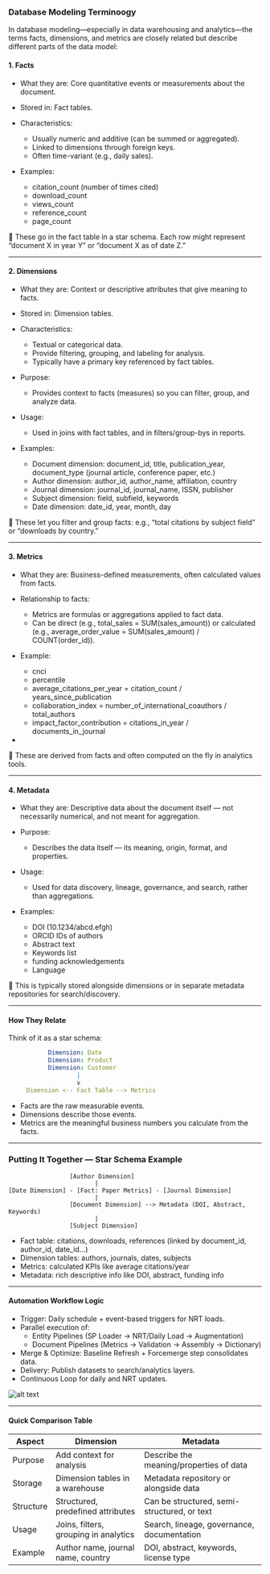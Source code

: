 ### Database Modeling Terminoogy


In database modeling—especially in data warehousing and analytics—the terms facts, dimensions, and metrics are closely related but describe different parts of the data model:

#### 1. Facts

- What they are: Core quantitative events or measurements about the document.
- Stored in: Fact tables.
- Characteristics:
  - Usually numeric and additive (can be summed or aggregated).
  - Linked to dimensions through foreign keys.
  - Often time-variant (e.g., daily sales).

- Examples:

  - citation_count (number of times cited)
  - download_count
  - views_count
  - reference_count
  - page_count

📌 These go in the fact table in a star schema. Each row might represent “document X in year Y” or “document X as of date Z.”

---


#### 2. Dimensions

- What they are: Context or descriptive attributes that give meaning to facts.
- Stored in: Dimension tables.
- Characteristics:
  - Textual or categorical data.
  - Provide filtering, grouping, and labeling for analysis.
  - Typically have a primary key referenced by fact tables.
- Purpose:
    - Provides context to facts (measures) so you can filter, group, and analyze data.
- Usage:
    - Used in joins with fact tables, and in filters/group-bys in reports.

- Examples:
  - Document dimension: document_id, title, publication_year, document_type (journal article, conference paper, etc.)
  - Author dimension: author_id, author_name, affiliation, country
  - Journal dimension: journal_id, journal_name, ISSN, publisher
  - Subject dimension: field, subfield, keywords
  - Date dimension: date_id, year, month, day

📌 These let you filter and group facts: e.g., “total citations by subject field” or “downloads by country.”


---

#### 3. Metrics

- What they are: Business-defined measurements, often calculated values from facts.
- Relationship to facts:
  - Metrics are formulas or aggregations applied to fact data.
  - Can be direct (e.g., total_sales = SUM(sales_amount)) or calculated (e.g., average_order_value = SUM(sales_amount) / COUNT(order_id)).

-  Example:
   - cnci
   - percentile
   - average_citations_per_year = citation_count / years_since_publication
   - collaboration_index = number_of_international_coauthors / total_authors
   - impact_factor_contribution = citations_in_year / documents_in_journal
- 

📌 These are derived from facts and often computed on the fly in analytics tools.


---

#### 4. Metadata

- What they are: Descriptive data about the document itself — not necessarily numerical, and not meant for aggregation.
- Purpose:
    - Describes the data itself — its meaning, origin, format, and properties.
- Usage:
    - Used for data discovery, lineage, governance, and search, rather than aggregations.

- Examples:
  - DOI (10.1234/abcd.efgh)
  - ORCID IDs of authors
  - Abstract text
  - Keywords list
  - funding acknowledgements
  - Language


📌 This is typically stored alongside dimensions or in separate metadata repositories for search/discovery.


---

#### How They Relate

Think of it as a star schema:

```yaml
           Dimension: Date
           Dimension: Product
           Dimension: Customer
                   |
                   v
     Dimension <-- Fact Table --> Metrics


```

- Facts are the raw measurable events.
- Dimensions describe those events.
- Metrics are the meaningful business numbers you calculate from the facts.

--- 

### Putting It Together — Star Schema Example

```less
                 [Author Dimension]
                        |
[Date Dimension] - [Fact: Paper Metrics] - [Journal Dimension]
                        |
                 [Document Dimension] --> Metadata (DOI, Abstract, Keywords)
                        |
                 [Subject Dimension]

```

- Fact table: citations, downloads, references (linked by document_id, author_id, date_id…)
- Dimension tables: authors, journals, dates, subjects
- Metrics: calculated KPIs like average citations/year
- Metadata: rich descriptive info like DOI, abstract, funding info

---

#### Automation Workflow Logic

- Trigger: Daily schedule + event-based triggers for NRT loads.
- Parallel execution of:
  - Entity Pipelines (SP Loader → NRT/Daily Load → Augmentation)
  - Document Pipelines (Metrics → Validation → Assembly → Dictionary)
- Merge & Optimize: Baseline Refresh + Forcemerge step consolidates data.
- Delivery: Publish datasets to search/analytics layers.
- Continuous Loop for daily and NRT updates.


![alt text](png/image-5.png)


---

#### Quick Comparison Table

| Aspect    | Dimension                              | Metadata                                      |
|-----------|----------------------------------------|-----------------------------------------------|
| Purpose   | Add context for analysis               | Describe the meaning/properties of data       |
| Storage   | Dimension tables in a warehouse        | Metadata repository or alongside data         |
| Structure | Structured, predefined attributes      | Can be structured, semi-structured, or text   |
| Usage     | Joins, filters, grouping in analytics  | Search, lineage, governance, documentation    |
| Example   | Author name, journal name, country     | DOI, abstract, keywords, license type         |

